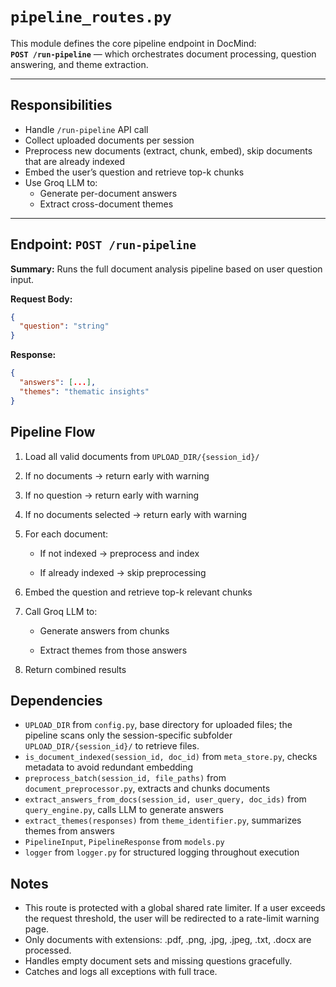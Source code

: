 # `pipeline_routes.py`

This module defines the core pipeline endpoint in DocMind:  
**`POST /run-pipeline`** — which orchestrates document processing, question answering, and theme extraction.

---

## Responsibilities

- Handle `/run-pipeline` API call
- Collect uploaded documents per session
- Preprocess new documents (extract, chunk, embed), skip documents that are already indexed
- Embed the user’s question and retrieve top-k chunks
- Use Groq LLM to:
  - Generate per-document answers
  - Extract cross-document themes

---

## Endpoint: `POST /run-pipeline`

**Summary:** Runs the full document analysis pipeline based on user question input.

**Request Body:**  
```json
{
  "question": "string"
}
```

**Response:**
```json
{
  "answers": [...],
  "themes": "thematic insights"
}
```

## Pipeline Flow
1. Load all valid documents from `UPLOAD_DIR/{session_id}/`

2. If no documents → return early with warning

3. If no question → return early with warning

4. If no documents selected → return early with warning

5. For each document:

    - If not indexed → preprocess and index

    - If already indexed → skip preprocessing

6. Embed the question and retrieve top-k relevant chunks

7. Call Groq LLM to:

    - Generate answers from chunks

    - Extract themes from those answers

8. Return combined results

## Dependencies

- `UPLOAD_DIR` from `config.py`, base directory for uploaded files; the pipeline scans only the session-specific subfolder `UPLOAD_DIR/{session_id}/` to retrieve files.
- `is_document_indexed(session_id, doc_id)` from `meta_store.py`, checks metadata to avoid redundant embedding
- `preprocess_batch(session_id, file_paths)` from `document_preprocessor.py`, extracts and chunks documents
- `extract_answers_from_docs(session_id, user_query, doc_ids)` from `query_engine.py`, calls LLM to generate answers
- `extract_themes(responses)` from `theme_identifier.py`, summarizes themes from answers
- `PipelineInput`, `PipelineResponse` from `models.py`
- `logger` from `logger.py` for structured logging throughout execution

## Notes
- This route is protected with a global shared rate limiter. If a user exceeds the request threshold, the user will be redirected to a rate-limit warning page.
- Only documents with extensions: .pdf, .png, .jpg, .jpeg, .txt, .docx are processed.
- Handles empty document sets and missing questions gracefully.
- Catches and logs all exceptions with full trace.
